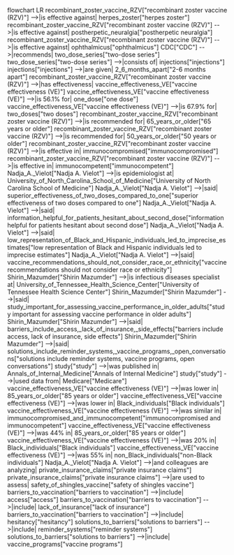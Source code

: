 flowchart LR
    recombinant_zoster_vaccine_RZV["recombinant zoster vaccine (RZV)"] -->|is effective against| herpes_zoster["herpes zoster"]
    recombinant_zoster_vaccine_RZV["recombinant zoster vaccine (RZV)"] -->|is effective against| postherpetic_neuralgia["postherpetic neuralgia"]
    recombinant_zoster_vaccine_RZV["recombinant zoster vaccine (RZV)"] -->|is effective against| ophthalmicus["ophthalmicus"]
    CDC["CDC"] -->|recommends| two_dose_series["two-dose series"]
    two_dose_series["two-dose series"] -->|consists of| injections["injections"]
    injections["injections"] -->|are given| 2_6_months_apart["2-6 months apart"]
    recombinant_zoster_vaccine_RZV["recombinant zoster vaccine (RZV)"] -->|has effectiveness| vaccine_effectiveness_VE["vaccine effectiveness (VE)"]
    vaccine_effectiveness_VE["vaccine effectiveness (VE)"] -->|is 56.1% for| one_dose["one dose"]
    vaccine_effectiveness_VE["vaccine effectiveness (VE)"] -->|is 67.9% for| two_doses["two doses"]
    recombinant_zoster_vaccine_RZV["recombinant zoster vaccine (RZV)"] -->|is recommended for| 65_years_or_older["65 years or older"]
    recombinant_zoster_vaccine_RZV["recombinant zoster vaccine (RZV)"] -->|is recommended for| 50_years_or_older["50 years or older"]
    recombinant_zoster_vaccine_RZV["recombinant zoster vaccine (RZV)"] -->|is effective in| immunocompromised["immunocompromised"]
    recombinant_zoster_vaccine_RZV["recombinant zoster vaccine (RZV)"] -->|is effective in| immunocompetent["immunocompetent"]
    Nadja_A._Vielot["Nadja A. Vielot"] -->|is epidemiologist at| University_of_North_Carolina_School_of_Medicine["University of North Carolina School of Medicine"]
    Nadja_A._Vielot["Nadja A. Vielot"] -->|said| superior_effectiveness_of_two_doses_compared_to_one["superior effectiveness of two doses compared to one"]
    Nadja_A._Vielot["Nadja A. Vielot"] -->|said| information_helpful_for_patients_hesitant_about_second_dose["information helpful for patients hesitant about second dose"]
    Nadja_A._Vielot["Nadja A. Vielot"] -->|said| low_representation_of_Black_and_Hispanic_individuals_led_to_imprecise_estimates["low representation of Black and Hispanic individuals led to imprecise estimates"]
    Nadja_A._Vielot["Nadja A. Vielot"] -->|said| vaccine_recommendations_should_not_consider_race_or_ethnicity["vaccine recommendations should not consider race or ethnicity"]
    Shirin_Mazumder["Shirin Mazumder"] -->|is infectious diseases specialist at| University_of_Tennessee_Health_Science_Center["University of Tennessee Health Science Center"]
    Shirin_Mazumder["Shirin Mazumder"] -->|said| study_important_for_assessing_vaccine_performance_in_older_adults["study important for assessing vaccine performance in older adults"]
    Shirin_Mazumder["Shirin Mazumder"] -->|said| barriers_include_access,_lack_of_insurance,_side_effects["barriers include access, lack of insurance, side effects"]
    Shirin_Mazumder["Shirin Mazumder"] -->|said| solutions_include_reminder_systems,_vaccine_programs,_open_conversations["solutions include reminder systems, vaccine programs, open conversations"]
    study["study"] -->|was published in| Annals_of_Internal_Medicine["Annals of Internal Medicine"]
    study["study"] -->|used data from| Medicare["Medicare"]
    vaccine_effectiveness_VE["vaccine effectiveness (VE)"] -->|was lower in| 85_years_or_older["85 years or older"]
    vaccine_effectiveness_VE["vaccine effectiveness (VE)"] -->|was lower in| Black_individuals["Black individuals"]
    vaccine_effectiveness_VE["vaccine effectiveness (VE)"] -->|was similar in| immunocompromised_and_immunocompetent["immunocompromised and immunocompetent"]
    vaccine_effectiveness_VE["vaccine effectiveness (VE)"] -->|was 44% in| 85_years_or_older["85 years or older"]
    vaccine_effectiveness_VE["vaccine effectiveness (VE)"] -->|was 20% in| Black_individuals["Black individuals"]
    vaccine_effectiveness_VE["vaccine effectiveness (VE)"] -->|was 55% in| non_Black_individuals["non-Black individuals"]
    Nadja_A._Vielot["Nadja A. Vielot"] -->|and colleagues are analyzing| private_insurance_claims["private insurance claims"]
    private_insurance_claims["private insurance claims"] -->|are used to assess| safety_of_shingles_vaccine["safety of shingles vaccine"]
    barriers_to_vaccination["barriers to vaccination"] -->|include| access["access"]
    barriers_to_vaccination["barriers to vaccination"] -->|include| lack_of_insurance["lack of insurance"]
    barriers_to_vaccination["barriers to vaccination"] -->|include| hesitancy["hesitancy"]
    solutions_to_barriers["solutions to barriers"] -->|include| reminder_systems["reminder systems"]
    solutions_to_barriers["solutions to barriers"] -->|include| vaccine_programs["vaccine programs"]